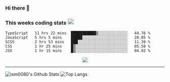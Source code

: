 ### Hi there 👋

<!--START_SECTION:giphy-->
<!--END_SECTION:giphy-->

### This weeks coding stats <img src="https://media1.giphy.com/media/LmNwrBhejkK9EFP504/giphy.gif?cid=ecf05e4723nsktnyyj53u162g7cy5rjqfg6gz06kxdg5y55g&rid=giphy.gif" width="20" height="20" />
<!--START_SECTION:waka-->
```text
TypeScript   11 hrs 22 mins  ███████████▒░░░░░░░░░░░░░   44.76 % 
JavaScript   5 hrs 5 mins    █████░░░░░░░░░░░░░░░░░░░░   20.05 % 
SCSS         2 hrs 53 mins   ███░░░░░░░░░░░░░░░░░░░░░░   11.39 % 
CSS          1 hr 25 mins    █▒░░░░░░░░░░░░░░░░░░░░░░░   05.58 % 
JSX          1 hr 15 mins    █▒░░░░░░░░░░░░░░░░░░░░░░░   04.92 % 
```
<!--END_SECTION:waka-->

<!--START_SECTION:comicstrip-->
<p align="center">
 <a href="https://xkcd.com/">
 <img src="https://imgs.xkcd.com/comics/sloped_border.png" />
</a>
</p>
<!--END_SECTION:comicstrip-->

---

![ism0080's Github Stats](https://github-readme-stats.vercel.app/api?username=ism0080&show_icons=true%hide_border=true&hide=issues)
![Top Langs](https://github-readme-stats.vercel.app/api/top-langs/?username=ism0080&layout=compact)

<!--
**ism0080/ism0080** is a ✨ _special_ ✨ repository because its `README.md` (this file) appears on your GitHub profile.

Here are some ideas to get you started:

- 🔭 I’m currently working on ...
- 🌱 I’m currently learning ...
- 👯 I’m looking to collaborate on ...
- 🤔 I’m looking for help with ...
- 💬 Ask me about ...
- 📫 How to reach me: ...
- 😄 Pronouns: ...
- ⚡ Fun fact: ...
-->
